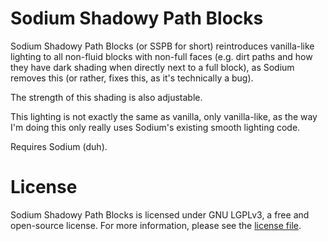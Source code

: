 # Sodium Shadowy Path Blocks

Sodium Shadowy Path Blocks (or SSPB for short) reintroduces vanilla-like lighting to all non-fluid blocks with non-full faces (e.g. dirt paths and how they have dark shading when directly next to a full block), as Sodium removes this (or rather, fixes this, as it's technically a bug).

The strength of this shading is also adjustable.

This lighting is not exactly the same as vanilla, only vanilla-like, as the way I'm doing this only really uses Sodium's existing smooth lighting code.

Requires Sodium (duh).

# License

Sodium Shadowy Path Blocks is licensed under GNU LGPLv3, a free and open-source license. For more information, please see the [license file](https://github.com/Rynnavinx/sodium-shadowy-path-blocks/blob/1.17.x/LICENSE.txt).
